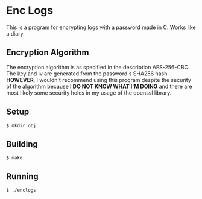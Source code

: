 # Enc Logs
This is a program for encrypting logs with a password made in C.
Works like a diary.
## Encryption Algorithm
The encryption algorithm is as specified in the description AES-256-CBC.
The key and iv are generated from the password's SHA256 hash.
**HOWEVER**, I wouldn't recommend using this program despite the security of the algorithm because **I DO NOT KNOW WHAT I'M DOING** and there are most likely some security holes in my usage of the openssl library.
## Setup
```console
$ mkdir obj
```
## Building
```console
$ make
```
## Running
```console
$ ./enclogs
```